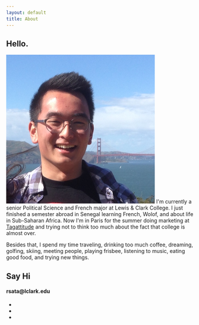 ```yaml
---
layout: default
title: About
---
```


## Hello. 

<img src="../images/RS.JPG" class="round pull-right" /> I'm currently a senior Political Science and French major at Lewis &amp; Clark College.  I just finished a semester abroad in Senegal learning French, Wolof, and about life in Sub-Saharan Africa.  Now I'm in Paris for the summer doing marketing at <a href="http://tagpay.fr">Tagattitude</a> and trying not to think too much about the fact that college is almost over.

Besides that, I spend my time traveling, drinking too much coffee, dreaming, golfing, skiing, meeting people, playing frisbee, listening to music, eating good food, and trying new things.


## Say Hi

<h4><div class="red">rsata@lclark.edu</div></h4>

<ul class="icons list-inline">
  <li><a href="https://www.facebook.com/4tadayuki/">
    <span class="fa-stack fa-2x">
      <i class="fa fa-circle fa-stack-2x"></i>
      <i class="fa fa-facebook fa-stack-1x fa-inverse"></i>
    </span>
  </a></li>
  <li><a href="http://www.linkedin.com/in/reidsata/">
    <span class="fa-stack fa-2x">
      <i class="fa fa-circle fa-stack-2x"></i>
      <i class="fa fa-linkedin fa-stack-1x fa-inverse"></i>
    </span>
  </a></li> 
  <li><a href="https://twitter.com/reidsata">
    <span class="fa-stack fa-2x">
      <i class="fa fa-circle fa-stack-2x"></i>
      <i class="fa fa-twitter fa-stack-1x fa-inverse"></i>
    </span>
  </a></li>
</ul>